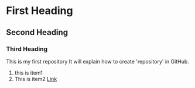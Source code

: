 # First Heading
## Second Heading
### Third Heading
This is my first repository
It will explain how to create 'repository' in GitHub.
1. this is item1
1. This is item2
[Link](https://www.google.com)
